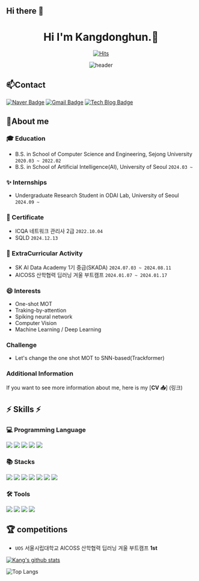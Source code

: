 ## Hi there 👋

<div align="center">

# Hi I'm Kangdonghun.👋
[![Hits](https://hits.seeyoufarm.com/api/count/incr/badge.svg?url=https%3A%2F%2Fgithub.com%2Fkangdonghun)](https://hits.seeyoufarm.com)

![header](https://capsule-render.vercel.app/api?type=wave&color=00ff00&height=300&section=header&text=Kangdonghun&fontSize=80)

</div>


## 📫Contact
[![Naver Badge](https://img.shields.io/badge/-Naver-03C75A?style=03C75A&logo=Naver&logoColor=white&link=mailto:danny472@naver.com)](mailto:danny472@naver.com) 
[![Gmail Badge](https://img.shields.io/badge/-Gmail-c14438?style=flat-square&logo=Gmail&logoColor=white&link=mailto:s01075659788@gmail.com)](mailto:s01075659788@gmail.com) 
[![Tech Blog Badge](http://img.shields.io/badge/-Tech%20blog-black?style=flat-square&logo=github&link=https://donghunkang.tistory.com/)](https://donghunkang.tistory.com/)

## 🔭About me

### :mortar_board: Education
- B.S. in School of Computer Science and Engineering, Sejong University `2020.03 ~ 2022.02`
- B.S. in School of Artificial Intelligence(AI), University of Seoul `2024.03 ~ `

### ✨ Internships
- Undergraduate Research Student in ODAI Lab, University of Seoul `2024.09 ~ `

### 🏅 Certificate
- ICQA 네트워크 관리사 2급 `2022.10.04`
- SQLD `2024.12.13`

### 📣 ExtraCurricular Activity
- SK AI Data Academy 1기 중급(SKADA) `2024.07.03 ~ 2024.08.11`
- AICOSS 산학협력 딥러닝 겨울 부트캠프 `2024.01.07 ~ 2024.01.17`

### 😄 Interests
- One-shot MOT
- Traking-by-attention
- Spiking neural network
- Computer Vision
- Machine Learning / Deep Learning
### Challenge
- Let's change the one shot MOT to SNN-based(Trackformer)
### Additional Information
If you want to see more information about me, here is my [**CV 📥**]
(링크)

<div>

## ⚡ Skills ⚡

  ### 💻 Programming Language
  <img src="https://img.shields.io/badge/python-3776AB?style=flat-square&logo=python&logoColor=white">
  <img src="https://img.shields.io/badge/R-276DC3?style=flat-square&logo=R&logoColor=white">
  <img src="https://img.shields.io/badge/Java-276DC3?style=flat-square&logo=OpenJDK&logoColor=white">
  <img src="https://img.shields.io/badge/C-276DC3?style=flat-square&logo=C&logoColor=white">
  <img src="https://img.shields.io/badge/mysql-4479A1?style=flat-square&logo=mysql&logoColor=white"> <br/> 
 
  ### 📚 Stacks
  <img src="https://img.shields.io/badge/Pandas-150458?style=flat-square&logo=Pandas&logoColor=white">
  <img src="https://img.shields.io/badge/Numpy-150458?style=flat-square&logo=Numpy&logoColor=white">
  <img src="https://img.shields.io/badge/scikit-learn-F7931E?style=flat&logo=scikit-learn&logoColor=white"/>
  <img src="https://img.shields.io/badge/TensorFlow-FF6F00?style=flat&logo=TensorFlow&logoColor=white"/> 
  <img src="https://img.shields.io/badge/PyTorch-EE4C2C?style=flat-square&logo=PyTorch&logoColor=white">
  <img src="https://img.shields.io/badge/Matplotlib-00ffff?style=flat-square&logo=Matplotlib&logoColor=black">
  <img src="https://img.shields.io/badge/Keras-D00000?style=flat-square&logo=Keras&logoColor=white"> <br/> 
  
  ### 🛠 Tools
  <img src="https://img.shields.io/badge/Visual Studio Code-007ACC?style=flat&logo=Visual Studio Code&logoColor=white"/>
  <img src="https://img.shields.io/badge/Google Colab-F9AB00?style=flat&logo=Google Colab&logoColor=white"/>
  <img src="https://img.shields.io/badge/Jupyter-F37626?style=flat&logo=Jupyter&logoColor=white"/>  
  <img src="https://img.shields.io/badge/Anaconda-44A833?style=flat&logo=Anaconda&logoColor=white"/> 



 </div>
 
## 🏆 competitions
- `UOS` 서울시립대학교 AICOSS 산학협력 딥러닝 겨울 부트캠프 **1st**

  
[![Kang's github stats](https://github-readme-stats.vercel.app/api?username=00kangdonghun&show_icons=true)](https://github.com/00kangdonghun)


![Top Langs](https://github-readme-stats.vercel.app/api/top-langs/?username=00kangdonghun&layout=compact)

<!--
**00kangdonghun/00kangdonghun** is a ✨ _special_ ✨ repository because its `README.md` (this file) appears on your GitHub profile.

Here are some ideas to get you started:

- 🔭 I’m currently working on ...
- 🌱 I’m currently learning ...
- 👯 I’m looking to collaborate on ...
- 🤔 I’m looking for help with ...
- 💬 Ask me about ...
- 📫 How to reach me: ...
- 😄 Pronouns: ...
- ⚡ Fun fact: ...
-->
